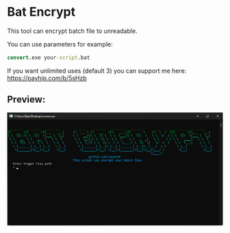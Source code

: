 # Bat Encrypt
This tool can encrypt batch file to unreadable.

You can use parameters for example:
```bat
convert.exe your-script.bat
```

If you want unlimited uses (default 3) you can support me here:
https://payhip.com/b/5sHzb

## Preview:
![alt text](https://github.com/Zapak69/bat-encrypt/blob/main/screenshot.png?raw=true)
